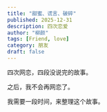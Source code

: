 ```yaml
---
title: "甜蜜、谎言、破碎"
published: 2025-12-31
description: 四次恋爱
author: "柳颜"
tags: [Friend, love]
category: 朋友
draft: false
---
```


四次网恋，四段没说完的故事。

之后，我不会再网恋了。

我需要一段时间，来整理这个故事。